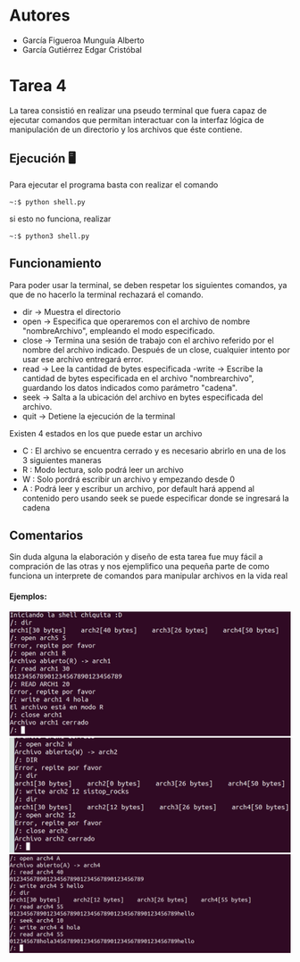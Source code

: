 # Autores
- García Figueroa Munguía Alberto
- García Gutiérrez Edgar Cristóbal
#   Tarea 4
La tarea consistió en realizar una pseudo terminal que fuera capaz de ejecutar 
comandos que permitan interactuar con la interfaz lógica de manipulación de un directorio y los archivos que éste contiene.
## Ejecución 🖥
Para ejecutar el programa basta con realizar el comando 

```shell
~:$ python shell.py
```
si esto no funciona, realizar 
```shell
~:$ python3 shell.py
```
## Funcionamiento
Para poder usar la terminal, se deben respetar los siguientes comandos, ya que de no hacerlo la terminal 
rechazará el comando.
- dir → Muestra el directorio
- open <nombreArchivo> <modo> → Especifica que operaremos con el archivo de nombre "nombreArchivo", empleando el modo especificado.
- close <nombreArchivo> → Termina una sesión de  trabajo con el archivo referido por el nombre del archivo indicado. Después de un close, cualquier intento por usar ese archivo entregará error.
- read <nombreArchivo> <longitudBytes> → Lee la cantidad de bytes especificada
-write <nombreArchivo> <longitudBytes> <Cadena> → Escribe la cantidad de bytes especificada en el archivo "nombrearchivo", guardando los datos indicados como parámetro "cadena".
- seek <nombreArchivo> <PosicionBytes> → Salta a la ubicación del archivo en bytes especificada del archivo.
- quit → Detiene la ejecución de la terminal


Existen 4 estados en los que puede estar un archivo
- C : El archivo se encuentra cerrado y es necesario abrirlo en una de los 3 siguientes maneras
- R : Modo lectura, solo podrá leer un archivo
- W : Solo pordrá escribir un archivo y empezando desde 0
- A : Podrá leer y escribur un archivo, por default hará append al contenido pero usando seek se puede especificar donde se ingresará la cadena
## Comentarios
Sin duda alguna la elaboración y diseño de esta tarea fue muy fácil a compración de las otras y nos
ejemplifico una pequeña parte de como funciona un interprete de comandos para manipular archivos en la vida real
#### Ejemplos: 

![](Prueba_1.png)
![](Prueba_2.png)
![](Prueba_3.png)